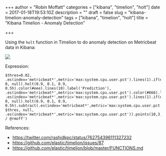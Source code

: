 +++
author = "Robin Moffatt"
categories = ["kibana", "timelion", "holt"]
date = 2017-01-18T19:53:10Z
description = ""
draft = false
slug = "kibana-timelion-anomaly-detection"
tags = ["kibana", "timelion", "holt"]
title = "Kibana Timelion - Anomaly Detection"

+++

Using the `holt` function in Timelion to do anomaly detection on Metricbeat data in Kibana: 

![](/content/images/2017/01/holt_-_Timelion_-_Kibana.png)

Expression: 

    $thres=0.02, .es(index='metricbeat*',metric='max:system.cpu.user.pct').lines(1).if(eq, 0, null).holt(0.9, 0.1, 0.9, 0.5h).color(#eee).lines(10).label('Prediction'), .es(index='metricbeat*',metric='max:system.cpu.user.pct').color(#666).lines(1).label(Actual), .es(index='metricbeat*',metric='max:system.cpu.user.pct').lines(1).if(eq, 0, null).holt(0.9, 0.1, 0.9, 0.5h).subtract(.es(index='metricbeat*',metric='max:system.cpu.user.pct')).abs().if(lt, $thres, null, .es(index='metricbeat*',metric='max:system.cpu.user.pct')).points(10,3,0).color(#c66).label('Anomaly').title('max:system.cpu.user.pct / @rmoff')

References:

* https://twitter.com/rashidkpc/status/762754396111327232
* https://github.com/elastic/timelion/issues/87
* https://github.com/elastic/timelion/blob/master/FUNCTIONS.md
